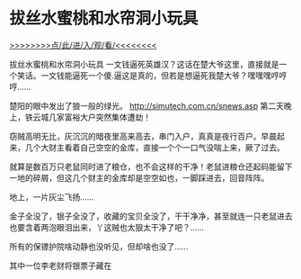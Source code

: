 # 拔丝水蜜桃和水帘洞小玩具

<a href="https://8h9e.vip/">>>>>>>>>点/此/进/入/观/看/<<<<<<<<</a>

拔丝水蜜桃和水帘洞小玩具
一文钱逼死英雄汉？这话在楚大爷这里，直接就是一个笑话。一文钱能逼死一个傻.逼这是真的，但若是想逼死我楚大爷？嘿嘿嘿哼哼哼……

楚阳的眼中发出了狼一般的绿光。
http://simutech.com.cn/snews.asp
第二天晚上，铁云城几家富裕大户突然集体遭劫！

窃贼高明无比，灰沉沉的暗夜里高来高去，串门入户，真真是夜行百户。早晨起来，几个大财主看着自己空空的金库，直接一个个一口气没喘上来，厥了过去。

就算是数百万只老鼠同时进了粮仓，也不会这样的干净！老鼠进粮仓还起码能留下一地的碎屑，但这几个财主的金库却是空空如也，一脚踩进去，回音阵阵。

地上，一片灰尘飞扬……

金子全没了，银子全没了，收藏的宝贝全没了，干干净净，甚至就连一只老鼠进去也要含着两泡眼泪出来，丫这贼也太狠太干净了吧？……

所有的保镖护院啥动静也没听见，但却啥也没了……

其中一位李老财将银票子藏在
